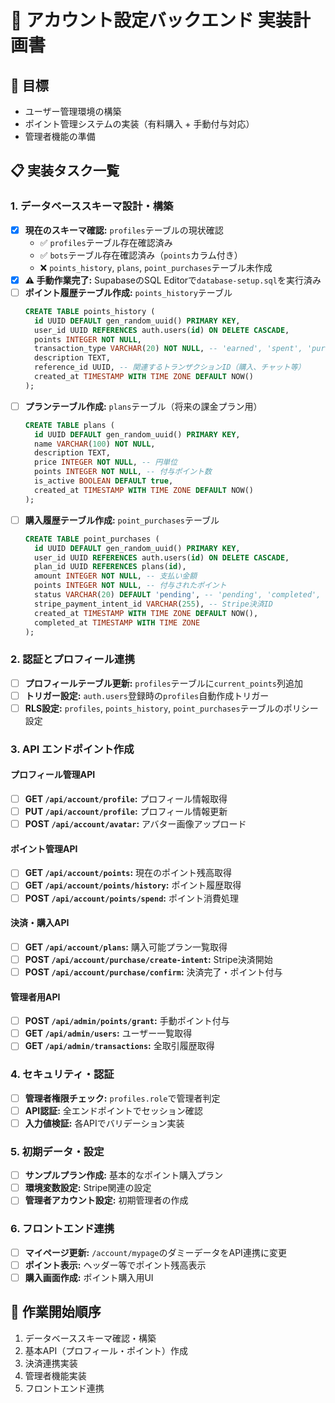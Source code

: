 # 📝 アカウント設定バックエンド 実装計画書

## 🎯 目標
- ユーザー管理環境の構築
- ポイント管理システムの実装（有料購入 + 手動付与対応）
- 管理者機能の準備

## 📋 実装タスク一覧

### 1. データベーススキーマ設計・構築
-   [x] **現在のスキーマ確認:** `profiles`テーブルの現状確認
    - ✅ `profiles`テーブル存在確認済み
    - ✅ `bots`テーブル存在確認済み（`points`カラム付き）
    - ❌ `points_history`, `plans`, `point_purchases`テーブル未作成
-   [x] **⚠️ 手動作業完了:** SupabaseのSQL Editorで`database-setup.sql`を実行済み
-   [ ] **ポイント履歴テーブル作成:** `points_history`テーブル
    ```sql
    CREATE TABLE points_history (
      id UUID DEFAULT gen_random_uuid() PRIMARY KEY,
      user_id UUID REFERENCES auth.users(id) ON DELETE CASCADE,
      points INTEGER NOT NULL,
      transaction_type VARCHAR(20) NOT NULL, -- 'earned', 'spent', 'purchased', 'manual_grant'
      description TEXT,
      reference_id UUID, -- 関連するトランザクションID（購入、チャット等）
      created_at TIMESTAMP WITH TIME ZONE DEFAULT NOW()
    );
    ```
-   [ ] **プランテーブル作成:** `plans`テーブル（将来の課金プラン用）
    ```sql
    CREATE TABLE plans (
      id UUID DEFAULT gen_random_uuid() PRIMARY KEY,
      name VARCHAR(100) NOT NULL,
      description TEXT,
      price INTEGER NOT NULL, -- 円単位
      points INTEGER NOT NULL, -- 付与ポイント数
      is_active BOOLEAN DEFAULT true,
      created_at TIMESTAMP WITH TIME ZONE DEFAULT NOW()
    );
    ```
-   [ ] **購入履歴テーブル作成:** `point_purchases`テーブル
    ```sql
    CREATE TABLE point_purchases (
      id UUID DEFAULT gen_random_uuid() PRIMARY KEY,
      user_id UUID REFERENCES auth.users(id) ON DELETE CASCADE,
      plan_id UUID REFERENCES plans(id),
      amount INTEGER NOT NULL, -- 支払い金額
      points INTEGER NOT NULL, -- 付与されたポイント
      status VARCHAR(20) DEFAULT 'pending', -- 'pending', 'completed', 'failed', 'refunded'
      stripe_payment_intent_id VARCHAR(255), -- Stripe決済ID
      created_at TIMESTAMP WITH TIME ZONE DEFAULT NOW(),
      completed_at TIMESTAMP WITH TIME ZONE
    );
    ```

### 2. 認証とプロフィール連携
-   [ ] **プロフィールテーブル更新:** `profiles`テーブルに`current_points`列追加
-   [ ] **トリガー設定:** `auth.users`登録時の`profiles`自動作成トリガー
-   [ ] **RLS設定:** `profiles`, `points_history`, `point_purchases`テーブルのポリシー設定

### 3. API エンドポイント作成

#### プロフィール管理API
-   [ ] **GET `/api/account/profile`:** プロフィール情報取得
-   [ ] **PUT `/api/account/profile`:** プロフィール情報更新
-   [ ] **POST `/api/account/avatar`:** アバター画像アップロード

#### ポイント管理API
-   [ ] **GET `/api/account/points`:** 現在のポイント残高取得
-   [ ] **GET `/api/account/points/history`:** ポイント履歴取得
-   [ ] **POST `/api/account/points/spend`:** ポイント消費処理

#### 決済・購入API
-   [ ] **GET `/api/account/plans`:** 購入可能プラン一覧取得
-   [ ] **POST `/api/account/purchase/create-intent`:** Stripe決済開始
-   [ ] **POST `/api/account/purchase/confirm`:** 決済完了・ポイント付与

#### 管理者用API
-   [ ] **POST `/api/admin/points/grant`:** 手動ポイント付与
-   [ ] **GET `/api/admin/users`:** ユーザー一覧取得
-   [ ] **GET `/api/admin/transactions`:** 全取引履歴取得

### 4. セキュリティ・認証
-   [ ] **管理者権限チェック:** `profiles.role`で管理者判定
-   [ ] **API認証:** 全エンドポイントでセッション確認
-   [ ] **入力値検証:** 各APIでバリデーション実装

### 5. 初期データ・設定
-   [ ] **サンプルプラン作成:** 基本的なポイント購入プラン
-   [ ] **環境変数設定:** Stripe関連の設定
-   [ ] **管理者アカウント設定:** 初期管理者の作成

### 6. フロントエンド連携
-   [ ] **マイページ更新:** `/account/mypage`のダミーデータをAPI連携に変更
-   [ ] **ポイント表示:** ヘッダー等でポイント残高表示
-   [ ] **購入画面作成:** ポイント購入用UI

## 🚀 作業開始順序
1. データベーススキーマ確認・構築
2. 基本API（プロフィール・ポイント）作成
3. 決済連携実装
4. 管理者機能実装
5. フロントエンド連携
